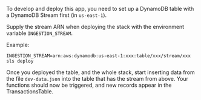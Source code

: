 To develop and deploy this app, you need to set up
a DynamoDB table with a DynamoDB Stream first (in `us-east-1`). 

Supply the stream
ARN when deploying the stack with the environment variable
`INGESTION_STREAM`.

Example:

```
INGESTION_STREAM=arn:aws:dynamodb:us-east-1:xxx:table/xxx/stream/xxx sls deploy
```

Once you deployed the table, and the whole stack, start inserting
data from the file `dev-data.json` into the table that has the stream from above.
Your functions should now be triggered, and new records appear in the TransactionsTable.